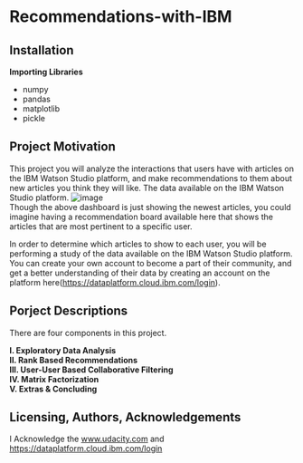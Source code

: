 # Recommendations-with-IBM
## Installation
**Importing Libraries**</br>
* numpy
* pandas
* matplotlib
* pickle

## Project Motivation
This project you will analyze the interactions that users have with articles on the IBM Watson Studio platform, and make recommendations to them about new articles you think they will like. The data available on the IBM Watson Studio platform.
![image](https://user-images.githubusercontent.com/23136710/111276653-9a559780-8648-11eb-83f3-a47eac17a19a.png)
</br>Though the above dashboard is just showing the newest articles, you could imagine having a recommendation board available here that shows the articles that are most pertinent to a specific user.

In order to determine which articles to show to each user, you will be performing a study of the data available on the IBM Watson Studio platform. You can create your own account to become a part of their community, and get a better understanding of their data by creating an account on the platform here(https://dataplatform.cloud.ibm.com/login).
## Porject Descriptions 
There are four components in this project. </br>

**I. Exploratory Data Analysis**</br>
**II. Rank Based Recommendations** </br>
**III. User-User Based Collaborative Filtering**</br>
**IV. Matrix Factorization** </br>
**V. Extras & Concluding** </br>

## Licensing, Authors, Acknowledgements
I Acknowledge the www.udacity.com and https://dataplatform.cloud.ibm.com/login

